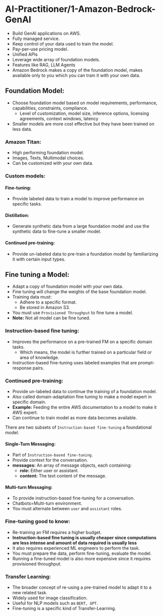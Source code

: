 # AI-Practitioner/1-Amazon-Bedrock-GenAI

- Build GenAI applications on AWS.
- Fully managed service.
- Keep control of your data used to train the model.
- Pay-per-use pricing model.
- Unified APIs
- Leverage wide array of foundation models.
- Features like RAG, LLM Agents
- Amazon Bedrock makes a copy of the foundation model, makes available only to you which you can
  train it with your own data.

## Foundation Model:
- Choose foundation model based on model requirements, performance, capabilities, constraints, compliance.
  - Level of customization, model size, inference options, licensing agreements, context windows, latency
- Smaller models are more cost effective but they have been trained on less data.

### Amazon Titan:
- High performing foundation model.
- Images, Texts, Multimodal choices.
- Can be customized with your own data.


### Custom models:

#### Fine-tuning:
- Provide labeled data to train a model to improve performance on specific tasks.

#### Distillation:
- Generate synthetic data from a large foundation model and use the synthetic data to fine-tune a smaller model.

#### Continued pre-training:
- Provide un-labeled data to pre-train a foundation model by familiarizing it with certain input types.

## Fine tuning a Model:
- Adapt a copy of foundation model with your own data.
- Fine tuning will change the weights of the base foundation model.
- Training data must:
  - Adhere to a specific format.
  - Be stored in Amazon S3.
- You must use `Provisioned Throughput` to fine tune a model.
- **Note:** Not all model can be fine tuned.

### Instruction-based fine tuning:
- Improves the performance on a pre-trained FM on a specific domain tasks.
  - Which means, the model is further trained on a particular field or area of knowledge.
- Instruction-based fine-tuning uses labeled examples that are prompt-response pairs.

### Continued pre-training:
- Provide un-labeled data to continue the training of a foundation model.
- Also called domain-adaptation fine tuning to make a model expert in specific domain.
- **Example:** Feeding the entire AWS documentation to a model to make it AWS expert.
- Can continue to train model as more data becomes available.

There are two subsets of `Instruction-based fine-tuning` a foundational model. 

#### Single-Turn Messaging:
- Part of `Instruction-based fine-tuning`.
- Provide context for the conversation.
- **messages:** An array of message objects, each containing:
  - **role:** Either user or assistant.
  - **content:** The text content of the message.

#### Multi-turn Messaging:
- To provide instruction-based fine-tuning for a conversation.
- Chatbots=Multi-turn environment.
- You must alternate between `user` and `assistant` roles.

### Fine-tuning good to know:

- Re-training an FM requires a higher budget.
- **Instruction-based fine tuning is usually cheaper since computations are less intense and amount of data required is usually less**
- It also requires experienced ML engineers to perform the task.
- You must prepare the data, perform fine-tuning, evaluate the model.
- Running a fine-tuned model is also more expensive since it requires provisioned throughput.

### Transfer Learning:
- The broader concept of re-using a pre-trained model to adapt it to a new related task.
- Widely used for image classification.
- Useful for NLP models such as `BERT, GPT`.
- Fine-tuning is a specific kind of Transfer-Learning.



